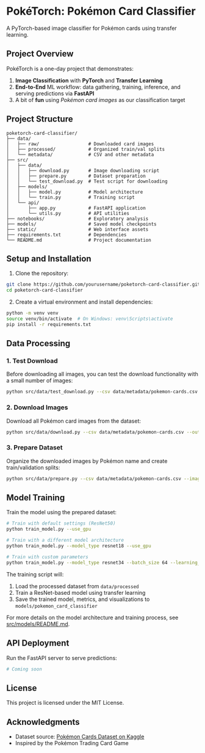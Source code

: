 # PokéTorch: Pokémon Card Classifier

A PyTorch-based image classifier for Pokémon cards using transfer learning.

## Project Overview

PokéTorch is a one-day project that demonstrates:

1. **Image Classification** with **PyTorch** and **Transfer Learning**
2. **End-to-End** ML workflow: data gathering, training, inference, and serving predictions via **FastAPI**
3. A bit of **fun** using _Pokémon card images_ as our classification target

## Project Structure

```
poketorch-card-classifier/
├── data/
│   ├── raw/                  # Downloaded card images
│   ├── processed/            # Organized train/val splits
│   └── metadata/             # CSV and other metadata
├── src/
│   ├── data/
│   │   ├── download.py       # Image downloading script
│   │   ├── prepare.py        # Dataset preparation
│   │   └── test_download.py  # Test script for downloading
│   ├── models/
│   │   ├── model.py          # Model architecture
│   │   └── train.py          # Training script
│   └── api/
│       ├── app.py            # FastAPI application
│       └── utils.py          # API utilities
├── notebooks/                # Exploratory analysis
├── models/                   # Saved model checkpoints
├── static/                   # Web interface assets
├── requirements.txt          # Dependencies
└── README.md                 # Project documentation
```

## Setup and Installation

1. Clone the repository:

```bash
git clone https://github.com/yourusername/poketorch-card-classifier.git
cd poketorch-card-classifier
```

2. Create a virtual environment and install dependencies:

```bash
python -m venv venv
source venv/bin/activate  # On Windows: venv\Scripts\activate
pip install -r requirements.txt
```

## Data Processing

### 1. Test Download

Before downloading all images, you can test the download functionality with a small number of images:

```bash
python src/data/test_download.py --csv data/metadata/pokemon-cards.csv --count 10
```

### 2. Download Images

Download all Pokémon card images from the dataset:

```bash
python src/data/download.py --csv data/metadata/pokemon-cards.csv --output data/raw
```

### 3. Prepare Dataset

Organize the downloaded images by Pokémon name and create train/validation splits:

```bash
python src/data/prepare.py --csv data/metadata/pokemon-cards.csv --images data/raw --output data/processed
```

## Model Training

Train the model using the prepared dataset:

```bash
# Train with default settings (ResNet50)
python train_model.py --use_gpu

# Train with a different model architecture
python train_model.py --model_type resnet18 --use_gpu

# Train with custom parameters
python train_model.py --model_type resnet34 --batch_size 64 --learning_rate 0.0005 --num_epochs 50 --use_gpu
```

The training script will:

1. Load the processed dataset from `data/processed`
2. Train a ResNet-based model using transfer learning
3. Save the trained model, metrics, and visualizations to `models/pokemon_card_classifier`

For more details on the model architecture and training process, see [src/models/README.md](src/models/README.md).

## API Deployment

Run the FastAPI server to serve predictions:

```bash
# Coming soon
```

## License

This project is licensed under the MIT License.

## Acknowledgments

- Dataset source: [Pokémon Cards Dataset on Kaggle](https://www.kaggle.com/datasets/priyamchoksi/pokemon-cards)
- Inspired by the Pokémon Trading Card Game
